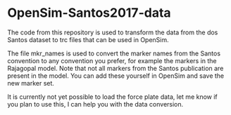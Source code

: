 # OpenSim-Santos2017-data
The code from this repository is used to transform the data from the dos Santos dataset to trc files that can be used in OpenSim.

The file mkr_names is used to convert the marker names from the Santos convention to any convention you prefer, for example the markers in the Rajagopal model. Note that not all markers from the Santos publication are present in the model. You can add these yourself in OpenSim and save the new marker set.

It is currently not yet possible to load the force plate data, let me know if you plan to use this, I can help you with the data conversion.
